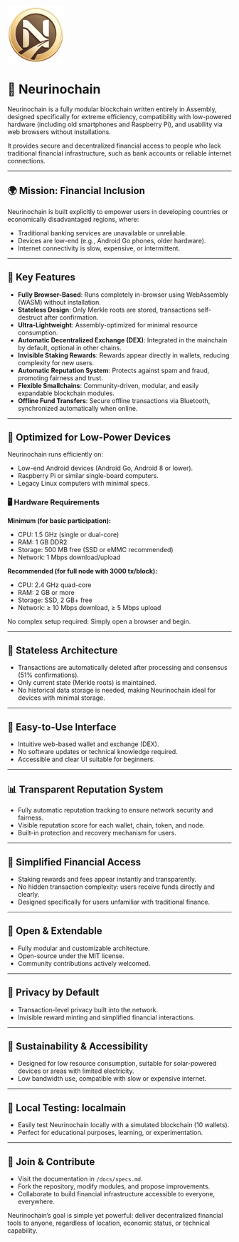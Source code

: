 <img src="https://raw.githubusercontent.com/NariKazuto/Neurinochain/main/neulogo256.png" alt="Neurinochain logo" width="128" />

# 🧠 Neurinochain
Neurinochain is a fully modular blockchain written entirely in Assembly, designed specifically for extreme efficiency, compatibility with low-powered hardware (including old smartphones and Raspberry Pi), and usability via web browsers without installations.

It provides secure and decentralized financial access to people who lack traditional financial infrastructure, such as bank accounts or reliable internet connections.

---

## 🌍 Mission: Financial Inclusion
Neurinochain is built explicitly to empower users in developing countries or economically disadvantaged regions, where:

- Traditional banking services are unavailable or unreliable.
- Devices are low-end (e.g., Android Go phones, older hardware).
- Internet connectivity is slow, expensive, or intermittent.

---

## 🚀 Key Features
- **Fully Browser-Based**: Runs completely in-browser using WebAssembly (WASM) without installation.
- **Stateless Design**: Only Merkle roots are stored, transactions self-destruct after confirmation.
- **Ultra-Lightweight**: Assembly-optimized for minimal resource consumption.
- **Automatic Decentralized Exchange (DEX)**: Integrated in the mainchain by default, optional in other chains.
- **Invisible Staking Rewards**: Rewards appear directly in wallets, reducing complexity for new users.
- **Automatic Reputation System**: Protects against spam and fraud, promoting fairness and trust.
- **Flexible Smallchains**: Community-driven, modular, and easily expandable blockchain modules.
- **Offline Fund Transfers**: Secure offline transactions via Bluetooth, synchronized automatically when online.

---

## 🔧 Optimized for Low-Power Devices
Neurinochain runs efficiently on:

- Low-end Android devices (Android Go, Android 8 or lower).
- Raspberry Pi or similar single-board computers.
- Legacy Linux computers with minimal specs.

### 🖥️ Hardware Requirements

**Minimum (for basic participation):**
- CPU: 1.5 GHz (single or dual-core)
- RAM: 1 GB DDR2
- Storage: 500 MB free (SSD or eMMC recommended)
- Network: 1 Mbps download/upload

**Recommended (for full node with 3000 tx/block):**
- CPU: 2.4 GHz quad-core
- RAM: 2 GB or more
- Storage: SSD, 2 GB+ free
- Network: ≥ 10 Mbps download, ≥ 5 Mbps upload

No complex setup required: Simply open a browser and begin.

---

## 🧱 Stateless Architecture
- Transactions are automatically deleted after processing and consensus (51% confirmations).
- Only current state (Merkle roots) is maintained.
- No historical data storage is needed, making Neurinochain ideal for devices with minimal storage.

---

## 📱 Easy-to-Use Interface
- Intuitive web-based wallet and exchange (DEX).
- No software updates or technical knowledge required.
- Accessible and clear UI suitable for beginners.

---

## 📊 Transparent Reputation System
- Fully automatic reputation tracking to ensure network security and fairness.
- Visible reputation score for each wallet, chain, token, and node.
- Built-in protection and recovery mechanism for users.

---

## 💸 Simplified Financial Access
- Staking rewards and fees appear instantly and transparently.
- No hidden transaction complexity: users receive funds directly and clearly.
- Designed specifically for users unfamiliar with traditional finance.

---

## 📜 Open & Extendable
- Fully modular and customizable architecture.
- Open-source under the MIT license.
- Community contributions actively welcomed.

---

## 🔐 Privacy by Default
- Transaction-level privacy built into the network.
- Invisible reward minting and simplified financial interactions.

---

## 🌱 Sustainability & Accessibility
- Designed for low resource consumption, suitable for solar-powered devices or areas with limited electricity.
- Low bandwidth use, compatible with slow or expensive internet.

---

## 🧪 Local Testing: localmain
- Easily test Neurinochain locally with a simulated blockchain (10 wallets).
- Perfect for educational purposes, learning, or experimentation.

---

## 🙌 Join & Contribute
- Visit the documentation in `/docs/specs.md`.
- Fork the repository, modify modules, and propose improvements.
- Collaborate to build financial infrastructure accessible to everyone, everywhere.

Neurinochain’s goal is simple yet powerful: deliver decentralized financial tools to anyone, regardless of location, economic status, or technical capability.
